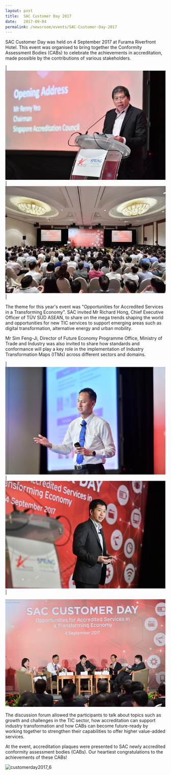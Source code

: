 ```yaml
---
layout: post
title:  SAC Customer Day 2017
date:   2017-09-04
permalink: /newsroom/events/SAC-Customer-Day-2017
---
```


SAC Customer Day was held on 4 September 2017 at Furama Riverfront Hotel. This event was organised to bring together the Conformity Assessment Bodies (CABs) to celebrate the achievements in accreditation, made possible by the contributions of various stakeholders.

| ![customerday2017_1](/images/press-release/photos/customerday2017_1.png) | ![customerday2017_2](/images/press-release/photos/customerday2017_2.png) |

The theme for this year's event was "Opportunities for Accredited Services in a Transforming Economy". SAC invited Mr Richard Hong, Chief Executive Officer of TÜV SÜD ASEAN, to share on the mega trends shaping the world and opportunities for new TIC services to support emerging areas such as digital transformation, alternative energy and urban mobility.

Mr Sim Feng-Ji, Director of Future Economy Programme Office, Ministry of Trade and Industry was also invited to share how standards and conformance will play a key role in the implementation of Industry Transformation Maps (ITMs) across different sectors and domains.

| ![customerday2017_3](/images/press-release/photos/customerday2017_3.png) | ![customerday2017_4](/images/press-release/photos/customerday2017_4.png) |

![customerday2017_5](/images/press-release/photos/customerday2017_5.png)

The discussion forum allowed the participants to talk about topics such as growth and challenges in the TIC sector, how accreditation can support industry transformation and how CABs can become future-ready by working together to strengthen their capabilities to offer higher value-added services.

At the event, accreditation plaques were presented to SAC newly accredited conformity assessment bodies (CABs). Our heartiest congratulations to the achievements of these CABs!

![customerday2017_6](/images/press-release/photos/customerday2017_6.png)
